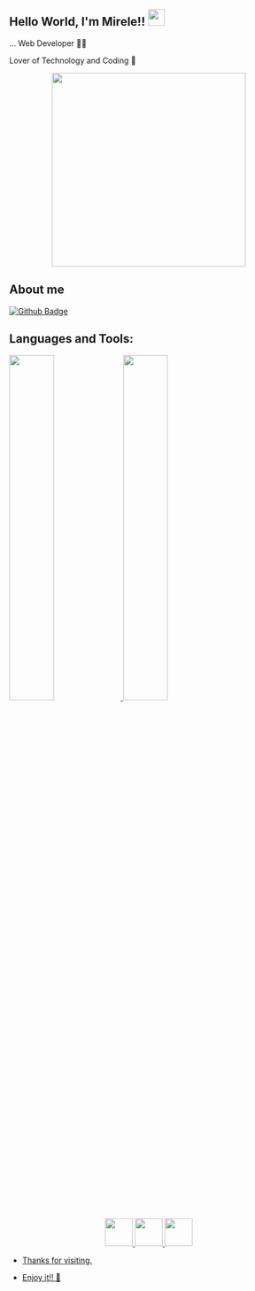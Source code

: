 ## Hello World, I'm Mirele!! <img src=https://github.com/TheDudeThatCode/TheDudeThatCode/blob/master/Assets/Earth.gif width="30">
 
… Web Developer 👩‍💻
 
Lover of Technology and Coding 💓

<p align="center">
  <img src="https://super.abril.com.br/wp-content/uploads/2016/09/super_imggato_digitando_0.gif" width="350">
</p>
 
## About me 
[![Github Badge](https://img.shields.io/badge/-Github-000?style=flat-square&logo=Github&logoColor=white&link=https://github.com/MegMinnie)](https://github.com/MegMinnie)

## Languages and Tools:<a href="https://github.com/MegMinnie">

<div>
   <img src="https://github-readme-stats-eight-theta.vercel.app/api?username=jeniblodev&show_icons=true&theme=algolia&include_all_commits=true&count_private=true" width="40%" />
   <img src="https://github-readme-stats-eight-theta.vercel.app/api/top-langs/?username=MegMinnie&layout=compact&langs_count=8&theme=algolia" width="40%" />
</div>


<div align="center">
  <img src="https://cdn.jsdelivr.net/gh/devicons/devicon/icons/html5/html5-original-wordmark.svg" width="50px" />
  <img src="https://cdn.jsdelivr.net/gh/devicons/devicon/icons/css3/css3-original-wordmark.svg" width="50px" />
  <img src="https://cdn.jsdelivr.net/gh/devicons/devicon/icons/javascript/javascript-original.svg" width="50px" />
</div>
          

- Thanks for visiting. 
 
- Enjoy it!! 🤖
